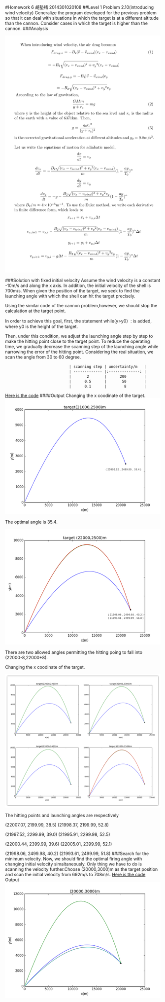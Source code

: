#Homework 6 胡塾绪 2014301020108
##Level 1 Problem 2.10(introducing wind velocity)
Generalize the program developed for the previous problem so that it can deal with situations in which the target is at a different altitude than the cannon. Consider cases in which the target is higher than the cannon.
###Analysis

![](https://github.com/earthhero2016/compuational_physics_N2014301020108/blob/master/Ex-6/jjj210.png)

###Solution with fixed initial velocity
Assume the wind velocity is a constant -10m/s and along the x axis. In addition, the initial velocity of  the shell is 700m/s. When given the position of the target, we seek to find the launching angle with which the shell can hit the target precisely.

Using the similar code of the cannon problem,however, we should stop the calculation at the target point. 

In order to achieve this goal, first, the statement while(y>y0）: is added, where y0 is the height of the target. 

Then, under this condition, we adjust the launching angle step by step to make the hitting point close to the target point. To reduce the operating time, we gradually decrease the scanning step of the launching angle while narrowing the error of the hitting point. Considering the real situation, we scan the angle from 30 to 60 degree.


                                 | scanning step | uncertainty/m   | 
                                 | ------------- |:--------------: | 
                                 |       2       |      200        | 
                                 |      0.5      |       50        |   
                                 |      0.1      |        8        |    
                        
[Here is the code](https://github.com/earthhero2016/compuational_physics_N2014301020108/blob/master/Ex-6/2.10.py)
####Output
Changing the x coodinate of the target.
![](https://github.com/earthhero2016/compuational_physics_N2014301020108/blob/master/Ex-6/21000%202500%20(2).png)

The optimal angle is 35.4.

![](https://github.com/earthhero2016/compuational_physics_N2014301020108/blob/master/Ex-6/22000%202500%2B.png)

There are two allowed angles permitting the hitting poing to fall into (22000-8,22000+8).

Changing the x coodinate of the target.

![](https://github.com/earthhero2016/compuational_physics_N2014301020108/blob/master/Ex-6/initpintu_1.png)

The hitting points and launching angles are respectively

(22007.07, 2199.99, 38.5)  (21998.37, 2199.99, 52.8)

(21997.52, 2299.99, 39.0)  (21995.91, 2299.98, 52.5)

(22000.44, 2399.99, 39.6)  (22005.01, 2399.99, 52.1)

(21998.06, 2499.98, 40.2)  (21993.61, 2499.99, 51.8)
###Search for the minimum velocity.
Now, we should find the optimal firing angle with changing initial velocity simaltaneously. Only thing we have to do is scanning the velocity further.Choose (20000,3000)m as the target position and scan the initial velocity from 692m/s to 708m/s.
[Here is the code](https://github.com/earthhero2016/compuational_physics_N2014301020108/blob/master/Ex-6/2.10.v.py)
Output
![](https://github.com/earthhero2016/compuational_physics_N2014301020108/blob/master/Ex-6/mv.png)















